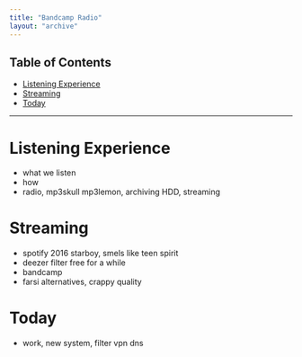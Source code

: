 ```yaml
---
title: "Bandcamp Radio"
layout: "archive"
---
```


## Table of Contents
- [Listening Experience](#listening-experience)
- [Streaming](#streaming)
- [Today](#today)

---

# Listening Experience
- what we listen
- how
- radio, mp3skull mp3lemon, archiving HDD, streaming

# Streaming
- spotify 2016 starboy, smels like teen spirit
- deezer filter free for a while
- bandcamp
- farsi alternatives, crappy quality

# Today
- work, new system, filter vpn dns
